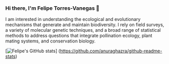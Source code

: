 ### Hi there, I'm Felipe Torres-Vanegas 👋
I am interested in understanding the ecological and evolutionary mechanisms that generate and maintain biodiversity. I rely on field surveys, a variety of molecular genetic techniques, and a broad range of statistical methods to address questions that integrate pollination ecology, plant mating systems, and conservation biology.

[![Felipe's GitHub stats](https://github-readme-stats.vercel.app/api?username=felipetorresvanegas&count_private=true&show_icons=true)]
(https://github.com/anuraghazra/github-readme-stats)
